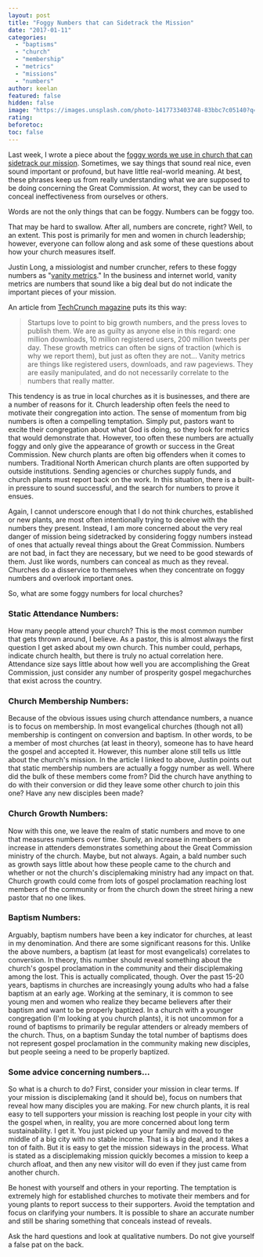 ```yaml
---
layout: post
title: "Foggy Numbers that can Sidetrack the Mission"
date: "2017-01-11"
categories: 
  - "baptisms"
  - "church"
  - "membership"
  - "metrics"
  - "missions"
  - "numbers"
author: keelan
featured: false
hidden: false
image: "https://images.unsplash.com/photo-1417733403748-83bbc7c05140?q=80&w=2070&auto=format&fit=crop&ixlib=rb-4.0.3&ixid=M3wxMjA3fDB8MHxwaG90by1wYWdlfHx8fGVufDB8fHx8fA%3D%3D"
rating:
beforetoc:
toc: false
---
```


Last week, I wrote a piece about the [foggy words we use in church that can sidetrack our mission](http://blog.keelancook.com/2017/01/foggy-words-that-can-sidetrack-the-mission.html). Sometimes, we say things that sound real nice, even sound important or profound, but have little real-world meaning. At best, these phrases keep us from really understanding what we are supposed to be doing concerning the Great Commission. At worst, they can be used to conceal ineffectiveness from ourselves or others.

Words are not the only things that can be foggy. Numbers can be foggy too.

That may be hard to swallow. After all, numbers are concrete, right? Well, to an extent. This post is primarily for men and women in church leadership; however, everyone can follow along and ask some of these questions about how your church measures itself.

Justin Long, a missiologist and number cruncher, refers to these foggy numbers as "[vanity metrics](http://justinlong.org/2014/11/vanity-metrics/)." In the business and internet world, vanity metrics are numbers that sound like a big deal but do not indicate the important pieces of your mission.

An article from [TechCrunch magazine](https://techcrunch.com/2011/07/30/vanity-metrics/) puts its this way:

> Startups love to point to big growth numbers, and the press loves to publish them. We are as guilty as anyone else in this regard: one million downloads, 10 million registered users, 200 million tweets per day. These growth metrics can often be signs of traction (which is why we report them), but just as often they are not... Vanity metrics are things like registered users, downloads, and raw pageviews. They are easily manipulated, and do not necessarily correlate to the numbers that really matter.

This tendency is as true in local churches as it is businesses, and there are a number of reasons for it. Church leadership often feels the need to motivate their congregation into action. The sense of momentum from big numbers is often a compelling temptation. Simply put, pastors want to excite their congregation about what God is doing, so they look for metrics that would demonstrate that. However, too often these numbers are actually foggy and only give the appearance of growth or success in the Great Commission. New church plants are often big offenders when it comes to numbers. Traditional North American church plants are often supported by outside institutions. Sending agencies or churches supply funds, and church plants must report back on the work. In this situation, there is a built-in pressure to sound successful, and the search for numbers to prove it ensues.

Again, I cannot underscore enough that I do not think churches, established or new plants, are most often intentionally trying to deceive with the numbers they present. Instead, I am more concerned about the very real danger of mission being sidetracked by considering foggy numbers instead of ones that actually reveal things about the Great Commission. Numbers are not bad, in fact they are necessary, but we need to be good stewards of them. Just like words, numbers can conceal as much as they reveal. Churches do a disservice to themselves when they concentrate on foggy numbers and overlook important ones.

So, what are some foggy numbers for local churches?

### Static Attendance Numbers:

How many people attend your church? This is the most common number that gets thrown around, I believe. As a pastor, this is almost always the first question I get asked about my own church. This number could, perhaps, indicate church health, but there is truly no actual correlation here. Attendance size says little about how well you are accomplishing the Great Commission, just consider any number of prosperity gospel megachurches that exist across the country.

### Church Membership Numbers:

Because of the obvious issues using church attendance numbers, a nuance is to focus on membership. In most evangelical churches (though not all) membership is contingent on conversion and baptism. In other words, to be a member of most churches (at least in theory), someone has to have heard the gospel and accepted it. However, this number alone still tells us little about the church's mission. In the article I linked to above, Justin points out that static membership numbers are actually a foggy number as well. Where did the bulk of these members come from? Did the church have anything to do with their conversion or did they leave some other church to join this one? Have any new disciples been made?

### Church Growth Numbers:

Now with this one, we leave the realm of static numbers and move to one that measures numbers over time. Surely, an increase in members or an increase in attenders demonstrates something about the Great Commission ministry of the church. Maybe, but not always. Again, a bald number such as growth says little about how these people came to the church and whether or not the church's disciplemaking ministry had any impact on that. Church growth could come from lots of gospel proclamation reaching lost members of the community or from the church down the street hiring a new pastor that no one likes.

### Baptism Numbers:

Arguably, baptism numbers have been a key indicator for churches, at least in my denomination. And there are some significant reasons for this. Unlike the above numbers, a baptism (at least for most evangelicals) correlates to conversion. In theory, this number should reveal something about the church's gospel proclamation in the community and their disciplemaking among the lost. This is actually complicated, though. Over the past 15-20 years, baptisms in churches are increasingly young adults who had a false baptism at an early age. Working at the seminary, it is common to see young men and women who realize they became believers after their baptism and want to be properly baptized. In a church with a younger congregation (I'm looking at you church plants), it is not uncommon for a round of baptisms to primarily be regular attenders or already members of the church. Thus, on a baptism Sunday the total number of baptisms does not represent gospel proclamation in the community making new disciples, but people seeing a need to be properly baptized.

### Some advice concerning numbers...

So what is a church to do? First, consider your mission in clear terms. If your mission is disciplemaking (and it should be), focus on numbers that reveal how many disciples you are making. For new church plants, it is real easy to tell supporters your mission is reaching lost people in your city with the gospel when, in reality, you are more concerned about long term sustainability. I get it. You just picked up your family and moved to the middle of a big city with no stable income. That is a big deal, and it takes a ton of faith. But it is easy to get the mission sideways in the process. What is stated as a disciplemaking mission quickly becomes a mission to keep a church afloat, and then any new visitor will do even if they just came from another church.

Be honest with yourself and others in your reporting. The temptation is extremely high for established churches to motivate their members and for young plants to report success to their supporters. Avoid the temptation and focus on clarifying your numbers. It is possible to share an accurate number and still be sharing something that conceals instead of reveals.

Ask the hard questions and look at qualitative numbers. Do not give yourself a false pat on the back.
